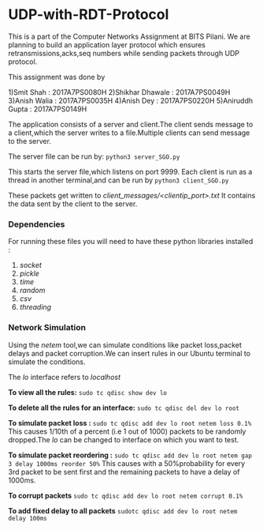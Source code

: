 # UDP-with-RDT-Protocol

This is a part of the Computer Networks Assignment at BITS Pilani. We are planning to build an application layer protocol which ensures retransmissions,acks,seq numbers while sending packets through UDP protocol.

This assignment was done by

1)Smit Shah : 2017A7PS0080H
2)Shikhar Dhawale : 2017A7PS0049H
3)Anish Walia : 2017A7PS0035H
4)Anish Dey : 2017A7PS0220H
5)Aniruddh Gupta : 2017A7PS0149H

The application consists of a server and client.The client sends message to a client,which the server writes to a file.Multiple clients can send message to the server.

The server file can be run by:
`python3 server_SGO.py`

This starts the server file,which listens on port 9999.
Each client is run as a thread in another terminal,and can be run by
`python3 client_SGO.py`

These packets get written to
_client_messages/<clientip_port>.txt_
It contains the data sent by the client to the server.

### Dependencies

For running these files you will need to have these python libraries installed :

1.  _socket_
2.  _pickle_
3.  _time_
4.  _random_
5.  _csv_
6.  _threading_

### Network Simulation

Using the _netem_ tool,we can simulate conditions like packet loss,packet delays and packet corruption.We can insert rules in our Ubuntu terminal to simulate the conditions.

The _lo_ interface refers to _localhost_

**To view all the rules:**
`sudo tc qdisc show dev lo`

**To delete all the rules for an interface:**
`sudo tc qdisc del dev lo root`

**To simulate packet loss :**
`sudo tc qdisc add dev lo root netem loss 0.1%`
This causes 1/10th of a percent (i.e 1 out of 1000) packets to be randomly dropped.The _lo_ can be changed to interface on which you want to test.

**To simulate packet reordering :**
`sudo tc qdisc add dev lo root netem gap 3 delay 1000ms reorder 50%`
This causes with a 50%probability for every 3rd packet to be sent first and the remaining packets to have a delay of 1000ms.

**To corrupt packets**
`sudo tc qdisc add dev lo root netem corrupt 0.1%`

**To add fixed delay to all packets**
`sudotc qdisc add dev lo root netem delay 100ms`
